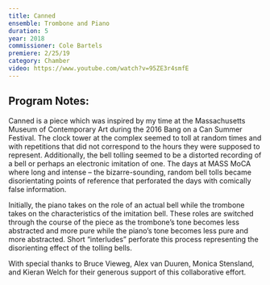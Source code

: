 ```yaml
---
title: Canned
ensemble: Trombone and Piano
duration: 5
year: 2018
commissioner: Cole Bartels
premiere: 2/25/19
category: Chamber
video: https://www.youtube.com/watch?v=95ZE3r4smfE
---
```


## Program Notes:

Canned is a piece which was inspired by my time at the Massachusetts Museum of Contemporary Art during the 2016 Bang on a Can Summer Festival. The clock tower at the complex seemed to toll at random times and with repetitions that did not correspond to the hours they were supposed to represent. Additionally, the bell tolling seemed to be a distorted recording of a bell or perhaps an electronic imitation of one. The days at MASS MoCA where long and intense – the bizarre-sounding, random bell tolls became disorientating points of reference that perforated the days with comically false information.

Initially, the piano takes on the role of an actual bell while the trombone takes on the characteristics of the imitation bell. These roles are switched through the course of the piece as the trombone’s tone becomes less abstracted and more pure while the piano’s tone becomes less pure and more abstracted. Short “interludes” perforate this process representing the disorienting effect of the tolling bells.

With special thanks to Bruce Vieweg, Alex van Duuren, Monica Stensland, and Kieran
Welch for their generous support of this collaborative effort.
